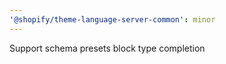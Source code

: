 ```yaml
---
'@shopify/theme-language-server-common': minor
---
```


Support schema presets block type completion

